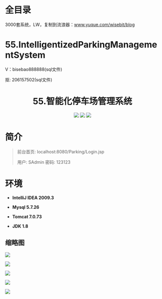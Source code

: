 # 全目录

3000套系统，LW，复制到流浪器：www.yuque.com/wisebit/blog

# 55.IntelligentizedParkingManagementSystem

<p>V：bisebao888888(sql文件)</p>
<p>抠: 206157502(sql文件)</p>

<p><h1 align="center">55.智能化停车场管理系统</h1></p>


<p align="center">
	<img src="https://img.shields.io/badge/jdk-1.8-orange.svg"/>
    <img src="https://img.shields.io/badge/servlet-5.x-lightgrey.svg"/>
    <img src="https://img.shields.io/badge/jdbc-3.x-blue.svg"/>
</p>

# 简介
>
> 
>
> 前台首页: localhost:8080/Parking/Login.jsp
>
> 用户: SAdmin   密码: 123123


# 环境

- <b>IntelliJ IDEA 2009.3</b>

- <b>Mysql 5.7.26</b>

- <b>Tomcat 7.0.73</b>

- <b>JDK 1.8</b>


## 缩略图

![](https://bitwise.oss-cn-heyuan.aliyuncs.com/2024/9/10/58b30c98-d673-43bb-9e2a-7b35d539866d.png)

![](https://bitwise.oss-cn-heyuan.aliyuncs.com/2024/9/10/cd1d7950-bdf9-4b1f-a10e-f958272a9a6b.png)

![](https://bitwise.oss-cn-heyuan.aliyuncs.com/2024/9/10/0bae4241-18a1-4b86-91a4-d35857374277.png)

![](https://bitwise.oss-cn-heyuan.aliyuncs.com/2024/9/10/68b39d01-0eb6-4866-ad09-026c36dfd741.png)

![](https://bitwise.oss-cn-heyuan.aliyuncs.com/2024/9/10/4261b234-1a0f-4309-9285-5b37e6ca1a1b.png)



